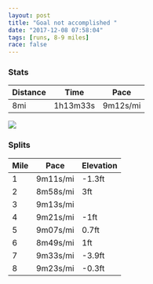 ```yaml
---
layout: post
title: "Goal not accomplished "
date: "2017-12-08 07:58:04"
tags: [runs, 8-9 miles]
race: false
---
```


### Stats

| Distance | Time | Pace |
|----------|------|------|
|8mi|1h13m33s|9m12s/mi|

<img src='https://maps.googleapis.com/maps/api/staticmap?maptype=roadmap&path=enc:oel|Cv_ahNzVz@^jBtSfAd@rB~MI`JfDvPdA}PcAgJiD{MHg@qBoR_A}@mBkt@aGcjAc[{gAkJgOEnNBxhAjJr_AdX|h@fH~Tp@jB~BfQt@ApBqKc@H_CgGWY_CwOBoEoC}@lAg@iF&key=AIzaSyC1MId7bFpkLXNAaYhBSTb8jLyiSqzbDtM&size=800x800&markers=color:yellow|label:S|25.79048,-80.12812&markers=color:green|label:F|25.790819999999986,-80.12684'>

### Splits

| Mile | Pace | Elevation |
|------|------|-----------|
|1|9m11s/mi|-1.3ft|
|2|8m58s/mi|3ft|
|3|9m13s/mi||
|4|9m21s/mi|-1ft|
|5|9m07s/mi|0.7ft|
|6|8m49s/mi|1ft|
|7|9m33s/mi|-3.9ft|
|8|9m23s/mi|-0.3ft|
